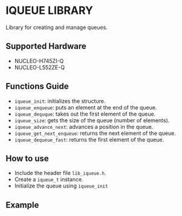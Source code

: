 # IQUEUE LIBRARY

Library for creating and manage queues.

## Supported Hardware

- NUCLEO-H745ZI-Q
- NUCLEO-L552ZE-Q

## Functions Guide

- `iqueue_init`: initializes the structure.
- `iqueue_enqueue`: puts an element at the end of the queue.
- `iqueue_dequque`: takes out the first element of the queue.
- `iqueue_size`: gets the size of the queue (number of elements).
- `iqueue_advance_next`: advances a position in the queue.
- `iqueue_get_next_enqueue`: returns the next element of the queue.
- `iqueue_dequeue_fast`: returns the first element of the queue.


## How to use

- Include the header file `lib_iqueue.h`.
- Create a `iqueue_t` instance.
- Initialize the queue using `iqueue_init`
   

## Example

```C


```

